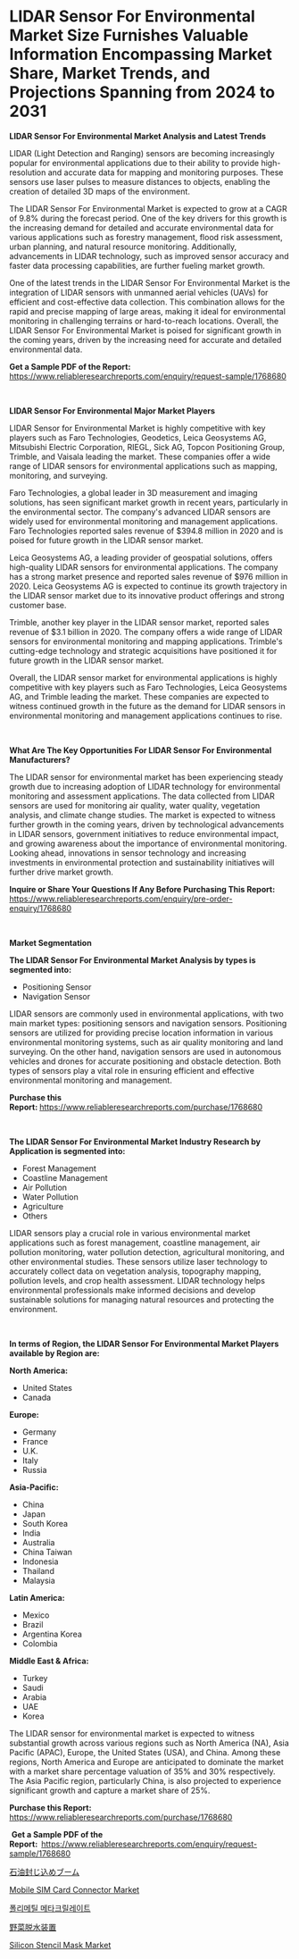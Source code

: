 <p><h1>LIDAR Sensor For Environmental Market Size Furnishes Valuable Information Encompassing Market Share, Market Trends, and Projections Spanning from 2024 to 2031</h1></p><p><strong>LIDAR Sensor For Environmental Market Analysis and Latest Trends</strong></p>
<p><p>LIDAR (Light Detection and Ranging) sensors are becoming increasingly popular for environmental applications due to their ability to provide high-resolution and accurate data for mapping and monitoring purposes. These sensors use laser pulses to measure distances to objects, enabling the creation of detailed 3D maps of the environment.</p><p>The LIDAR Sensor For Environmental Market is expected to grow at a CAGR of 9.8% during the forecast period. One of the key drivers for this growth is the increasing demand for detailed and accurate environmental data for various applications such as forestry management, flood risk assessment, urban planning, and natural resource monitoring. Additionally, advancements in LIDAR technology, such as improved sensor accuracy and faster data processing capabilities, are further fueling market growth.</p><p>One of the latest trends in the LIDAR Sensor For Environmental Market is the integration of LIDAR sensors with unmanned aerial vehicles (UAVs) for efficient and cost-effective data collection. This combination allows for the rapid and precise mapping of large areas, making it ideal for environmental monitoring in challenging terrains or hard-to-reach locations. Overall, the LIDAR Sensor For Environmental Market is poised for significant growth in the coming years, driven by the increasing need for accurate and detailed environmental data.</p></p>
<p><strong>Get a Sample PDF of the Report:&nbsp;</strong> <a href="https://www.reliableresearchreports.com/enquiry/request-sample/1768680">https://www.reliableresearchreports.com/enquiry/request-sample/1768680</a></p>
<p>&nbsp;</p>
<p><strong>LIDAR Sensor For Environmental Major Market Players</strong></p>
<p><p>LIDAR Sensor for Environmental Market is highly competitive with key players such as Faro Technologies, Geodetics, Leica Geosystems AG, Mitsubishi Electric Corporation, RIEGL, Sick AG, Topcon Positioning Group, Trimble, and Vaisala leading the market. These companies offer a wide range of LIDAR sensors for environmental applications such as mapping, monitoring, and surveying.</p><p>Faro Technologies, a global leader in 3D measurement and imaging solutions, has seen significant market growth in recent years, particularly in the environmental sector. The company's advanced LIDAR sensors are widely used for environmental monitoring and management applications. Faro Technologies reported sales revenue of $394.8 million in 2020 and is poised for future growth in the LIDAR sensor market.</p><p>Leica Geosystems AG, a leading provider of geospatial solutions, offers high-quality LIDAR sensors for environmental applications. The company has a strong market presence and reported sales revenue of $976 million in 2020. Leica Geosystems AG is expected to continue its growth trajectory in the LIDAR sensor market due to its innovative product offerings and strong customer base.</p><p>Trimble, another key player in the LIDAR sensor market, reported sales revenue of $3.1 billion in 2020. The company offers a wide range of LIDAR sensors for environmental monitoring and mapping applications. Trimble's cutting-edge technology and strategic acquisitions have positioned it for future growth in the LIDAR sensor market.</p><p>Overall, the LIDAR sensor market for environmental applications is highly competitive with key players such as Faro Technologies, Leica Geosystems AG, and Trimble leading the market. These companies are expected to witness continued growth in the future as the demand for LIDAR sensors in environmental monitoring and management applications continues to rise.</p></p>
<p>&nbsp;</p>
<p><strong>What Are The Key Opportunities For LIDAR Sensor For Environmental Manufacturers?</strong></p>
<p><p>The LIDAR sensor for environmental market has been experiencing steady growth due to increasing adoption of LIDAR technology for environmental monitoring and assessment applications. The data collected from LIDAR sensors are used for monitoring air quality, water quality, vegetation analysis, and climate change studies. The market is expected to witness further growth in the coming years, driven by technological advancements in LIDAR sensors, government initiatives to reduce environmental impact, and growing awareness about the importance of environmental monitoring. Looking ahead, innovations in sensor technology and increasing investments in environmental protection and sustainability initiatives will further drive market growth.</p></p>
<p><strong>Inquire or Share Your Questions If Any Before Purchasing This Report:</strong> <a href="https://www.reliableresearchreports.com/enquiry/pre-order-enquiry/1768680">https://www.reliableresearchreports.com/enquiry/pre-order-enquiry/1768680</a></p>
<p>&nbsp;</p>
<p><strong>Market Segmentation</strong></p>
<p><strong>The LIDAR Sensor For Environmental Market Analysis by types is segmented into:</strong></p>
<p><ul><li>Positioning Sensor</li><li>Navigation Sensor</li></ul></p>
<p><p>LIDAR sensors are commonly used in environmental applications, with two main market types: positioning sensors and navigation sensors. Positioning sensors are utilized for providing precise location information in various environmental monitoring systems, such as air quality monitoring and land surveying. On the other hand, navigation sensors are used in autonomous vehicles and drones for accurate positioning and obstacle detection. Both types of sensors play a vital role in ensuring efficient and effective environmental monitoring and management.</p></p>
<p><strong>Purchase this Report:&nbsp;</strong><a href="https://www.reliableresearchreports.com/purchase/1768680">https://www.reliableresearchreports.com/purchase/1768680</a></p>
<p>&nbsp;</p>
<p><strong>The LIDAR Sensor For Environmental Market Industry Research by Application is segmented into:</strong></p>
<p><ul><li>Forest Management</li><li>Coastline Management</li><li>Air Pollution</li><li>Water Pollution</li><li>Agriculture</li><li>Others</li></ul></p>
<p><p>LIDAR sensors play a crucial role in various environmental market applications such as forest management, coastline management, air pollution monitoring, water pollution detection, agricultural monitoring, and other environmental studies. These sensors utilize laser technology to accurately collect data on vegetation analysis, topography mapping, pollution levels, and crop health assessment. LIDAR technology helps environmental professionals make informed decisions and develop sustainable solutions for managing natural resources and protecting the environment.</p></p>
<p>&nbsp;</p>
<p><strong>In terms of Region, the LIDAR Sensor For Environmental Market Players available by Region are:</strong></p>
<p>
    <p> <strong> North America: </strong>
        <ul>
            <li>United States</li>
            <li>Canada</li>
        </ul>
        </p> 
    <p> <strong> Europe: </strong>
        <ul>
            <li>Germany</li>
            <li>France</li>
            <li>U.K.</li>
            <li>Italy</li>
            <li>Russia</li>
        </ul>
        </p> 
    <p> <strong> Asia-Pacific: </strong>
        <ul>
            <li>China</li>
            <li>Japan</li>
            <li>South Korea</li>
            <li>India</li>
            <li>Australia</li>
            <li>China Taiwan</li>
            <li>Indonesia</li>
            <li>Thailand</li>
            <li>Malaysia</li>
        </ul>
        </p> 
    <p> <strong> Latin America: </strong>
        <ul>
            <li>Mexico</li>
            <li>Brazil</li>
            <li>Argentina Korea</li>
            <li>Colombia</li>
        </ul>
        </p> 
    <p> <strong> Middle East & Africa: </strong>
        <ul>
            <li>Turkey</li>
            <li>Saudi</li>
            <li>Arabia</li>
            <li>UAE</li>
            <li>Korea</li>
        </ul>
    </p>
    </p>
<p><p>The LIDAR sensor for environmental market is expected to witness substantial growth across various regions such as North America (NA), Asia Pacific (APAC), Europe, the United States (USA), and China. Among these regions, North America and Europe are anticipated to dominate the market with a market share percentage valuation of 35% and 30% respectively. The Asia Pacific region, particularly China, is also projected to experience significant growth and capture a market share of 25%.</p></p>
<p><strong>Purchase this Report: </strong><a href="https://www.reliableresearchreports.com/purchase/1768680">https://www.reliableresearchreports.com/purchase/1768680</a></p>
<p>&nbsp;<strong>Get a Sample PDF of the Report:&nbsp;&nbsp;</strong><a href="https://www.reliableresearchreports.com/enquiry/request-sample/1768680">https://www.reliableresearchreports.com/enquiry/request-sample/1768680</a></p>
<p><strong></strong></p>
<p><p><a href="https://github.com/luffiazaza/Market-Research-Report-List-1/blob/main/497576713248.md">石油封じ込めブーム</a></p><p><a href="https://github.com/dimitrishawkinswaynenp91rgz/Market-Research-Report-List-2/blob/main/mobile-sim-card-connector-market.md">Mobile SIM Card Connector Market</a></p><p><a href="https://github.com/PhilToryphy7876567/Market-Research-Report-List-1/blob/main/448735012156.md">폴리메틸 메타크릴레이트</a></p><p><a href="https://github.com/one-cool-chick/Market-Research-Report-List-1/blob/main/843553513249.md">野菜脱水装置</a></p><p><a href="https://github.com/danielneavesallisons03mba/Market-Research-Report-List-1/blob/main/silicon-stencil-mask-market.md">Silicon Stencil Mask Market</a></p></p>